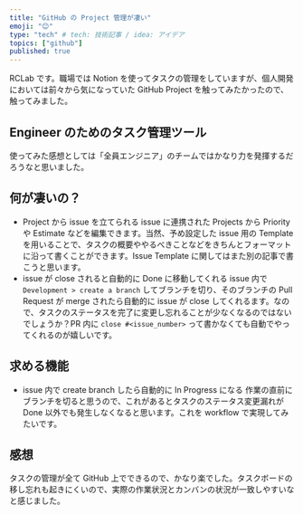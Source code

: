 ```yaml
---
title: "GitHub の Project 管理が凄い"
emoji: "😊"
type: "tech" # tech: 技術記事 / idea: アイデア
topics: ["github"]
published: true
---
```


RCLab です。職場では Notion を使ってタスクの管理をしていますが、個人開発においては前々から気になっていた GitHub Project を触ってみたかったので、触ってみました。

## Engineer のためのタスク管理ツール
使ってみた感想としては「全員エンジニア」のチームではかなり力を発揮するだろうなと思いました。

## 何が凄いの？
- Project から issue を立てられる
  issue に連携された Projects から Priority や Estimate などを編集できます。当然、予め設定した issue 用の Template を用いることで、タスクの概要ややるべきことなどをきちんとフォーマットに沿って書くことができます。Issue Template に関してはまた別の記事で書こうと思います。
- issue が close されると自動的に Done に移動してくれる
  issue 内で `Development > create a branch` してブランチを切り、そのブランチの Pull Request が merge されたら自動的に issue が close してくれるます。なので、タスクのステータスを完了に変更し忘れることが少なくなるのではないでしょうか？PR 内に `close #<issue_number>` って書かなくても自動でやってくれるのが嬉しいです。

## 求める機能
- issue 内で create branch したら自動的に In Progress になる
  作業の直前にブランチを切ると思うので、これがあるとタスクのステータス変更漏れが Done 以外でも発生しなくなると思います。これを workflow で実現してみたいです。

## 感想
タスクの管理が全て GitHub 上でできるので、かなり楽でした。タスクボードの移し忘れも起きにくいので、実際の作業状況とカンバンの状況が一致しやすいなと感じました。
